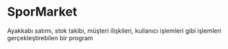 # SporMarket
Ayakkabı satımı, stok takibi, müşteri ilişkileri, kullanıcı işlemleri gibi işlemleri gerçekleştirebilen bir program

